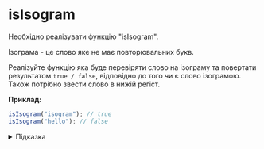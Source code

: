 # isIsogram

Необхідно реалізувати функцію "isIsogram".

Ізограма - це слово яке не має повторювальних букв.

Реалізуйте функцію яка буде перевіряти слово на ізограму та повертати результатом `true / false`, відповідно до того чи є слово ізограмою.
Також потрібно звести слово в нижій регіст.


**Приклад:**

```js
isIsogram("isogram"); // true
isIsogram("hello"); // false
```

<details>
  <summary>Підказка</summary>

___
  Зверніть увагу на метод:
* MDN: [Set](https://developer.mozilla.org/en-US/docs/Web/JavaScript/Reference/Global_Objects/Set)

</details>
